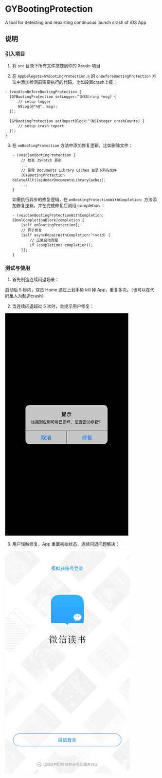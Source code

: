 # GYBootingProtection
A tool for detecting and repairting continuous launch crash of iOS App

## 说明
### 引入项目

1. 将 `src` 目录下所有文件拖拽到你的 Xcode 项目

2. 在 `AppDelegate+GYBootingProtection.m` 的 `onBeforeBootingProtection` 方法中添加检测前需要执行的代码，比如设置crash上报：

  ```
  - (void)onBeforeBootingProtection {
    [GYBootingProtection setLogger:^(NSString *msg) {
        // setup logger
        NSLog(@"%@", msg);
    }];
    
    [GYBootingProtection setReportBlock:^(NSInteger crashCounts) {
        // setup crash report
    }];
  }
  ```

3. 在 `onBootingProtection` 方法中添加修复逻辑，比如删除文件：

	```
	- (void)onBootingProtection {
		// 检查 JSPatch 更新
		...
		// 删除 Documents Library Caches 目录下所有文件
		[GYBootingProtection deleteAllFilesUnderDocumentsLibraryCaches];
    	...
	}
	```
	
	如需执行异步的修复逻辑，在 `onBootingProtectionWithCompletion:` 方法添加修复逻辑，并在完成修复后调用 completion ：

	```
	- (void)onBootingProtectionWithCompletion:(BoolCompletionBlock)completion {
   		[self onBootingProtection];
    	// 异步修复
   		[self asyncRepairWithCompletion:^(void) {
	    	// 正常启动流程
   			if (completion) completion();
   		}];
	}
	```

### 测试与使用

1. 首先制造连续闪退场景：

  启动后 5 秒内，双击 Home 通过上划手势 kill 掉 App，重复多次。（也可以在代码里人为制造crash）

2. 当连续闪退超过 5 次时，会提示用户修复：

  ![img](./img/GYBootingProtectionTips.png)

3. 用户轻触修复，App 重置初始状态，连续闪退问题解决：

  ![img](./img/GYBootingProtectionAfter.png)

